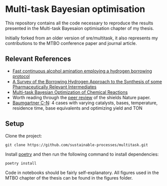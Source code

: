 # Multi-task Bayesian optimisation

This repository contains all the code necessary to reproduce the results presented in the Multi-task Bayesaion optimisation chapter of my thesis.

Initially forked from an older version of sre/multitask, it also represents my contributions to the MTBO conference paper and journal article.



## Relevant References

- [Fast continuous alcohol amination employing a hydrogen borrowing protocol](https://pubs.rsc.org/en/content/articlelanding/2019/gc/c8gc03328e#!divAbstract)
- [A Survey of the Borrowing Hydrogen Approach to the Synthesis of some Pharmaceutically Relevant Intermediates](https://pubs.acs.org/doi/10.1021/acs.oprd.5b00199)
- [Multi-task Bayesian Optimization of Chemical Reactions](https://chemrxiv.org/articles/preprint/Multi-task_Bayesian_Optimization_of_Chemical_Reactions/13250216)
- Worth reading through the [peer review](https://static-content.springer.com/esm/art%3A10.1038%2Fs41586-021-03213-y/MediaObjects/41586_2021_3213_MOESM2_ESM.pdf) of the shields Nature paper.
- [Baumgartner C-N](https://pubs.acs.org/doi/10.1021/acs.oprd.9b00236): 4 cases with varying catalysts, bases, temperature, residence time, base equivalents and optimizing yield and TON


## Setup

Clone the project:

    git clone https://github.com/sustainable-processes/multitask.git

Install [poetry](https://python-poetry.org/docs/) and then run the following command to install dependencies:

    poetry install

Code in notebooks should be fairly self-explanatory. All figures used in the MTBO chapter of the thesis can be found in the figures folder.

